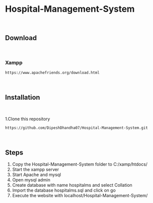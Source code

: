 # Hospital-Management-System
<br>

## Download

<br>

### Xampp
````html
https://www.apachefriends.org/download.html
````

<br>

## Installation
<br>

1.Clone this repository
````html
https://github.com/DipeshDhandha07/Hospital-Management-System.git
````
<br>

## Steps

1. Copy the Hospital-Management-System folder to C:/xamp/htdocs/
2. Start the xampp server 
3. Start Apache and mysql
4. Open mysql admin
5. Create database with name hospitalms and select Collation 
6. Import the database hospitalms.sql and click on go
7. Execute the website with localhost/Hospital-Management-System/
